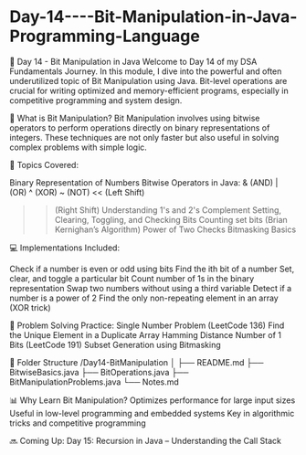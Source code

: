 # Day-14----Bit-Manipulation-in-Java-Programming-Language
📅 Day 14 - Bit Manipulation in Java Welcome to Day 14 of my DSA Fundamentals Journey. In this module, I dive into the powerful and often underutilized topic of Bit Manipulation using Java. Bit-level operations are crucial for writing optimized and memory-efficient programs, especially in competitive programming and system design.

🧠 What is Bit Manipulation?
Bit Manipulation involves using bitwise operators to perform operations directly on binary representations of integers. These techniques are not only faster but also useful in solving complex problems with simple logic.

📘 Topics Covered:

Binary Representation of Numbers
Bitwise Operators in Java:
& (AND)
| (OR)
^ (XOR)
~ (NOT)
<< (Left Shift)
>> (Right Shift)
Understanding 1's and 2's Complement
Setting, Clearing, Toggling, and Checking Bits
Counting set bits (Brian Kernighan’s Algorithm)
Power of Two Checks
Bitmasking Basics

💻 Implementations Included:

Check if a number is even or odd using bits
Find the ith bit of a number
Set, clear, and toggle a particular bit
Count number of 1s in the binary representation
Swap two numbers without using a third variable
Detect if a number is a power of 2
Find the only non-repeating element in an array (XOR trick)

🧩 Problem Solving Practice:
Single Number Problem (LeetCode 136)
Find the Unique Element in a Duplicate Array
Hamming Distance
Number of 1 Bits (LeetCode 191)
Subset Generation using Bitmasking

📂 Folder Structure
/Day14-BitManipulation
│
├── README.md
├── BitwiseBasics.java
├── BitOperations.java
├── BitManipulationProblems.java
└── Notes.md

📊 Why Learn Bit Manipulation?
Optimizes performance for large input sizes
Useful in low-level programming and embedded systems
Key in algorithmic tricks and competitive programming

🔜 Coming Up:
Day 15: Recursion in Java – Understanding the Call Stack

